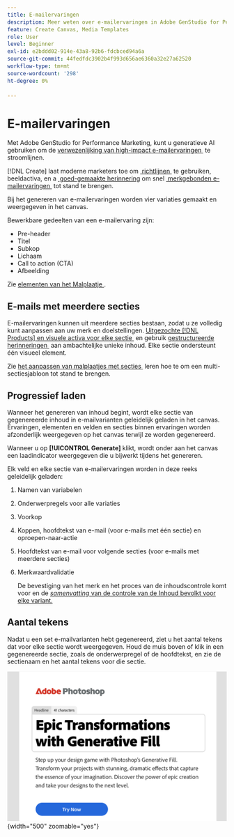 ```yaml
---
title: E-mailervaringen
description: Meer weten over e-mailervaringen in Adobe GenStudio for Performance Marketing?
feature: Create Canvas, Media Templates
role: User
level: Beginner
exl-id: e2bddd02-914e-43a8-92b6-fdcbced94a6a
source-git-commit: 44fedfdc3902b4f993d656ae6360a32e27a62520
workflow-type: tm+mt
source-wordcount: '298'
ht-degree: 0%

---
```


# E-mailervaringen

Met Adobe GenStudio for Performance Marketing, kunt u generatieve AI gebruiken om de [&#x200B; verwezenlijking van high-impact e-mailervaringen &#x200B;](/help/user-guide/create/create-email-experience.md) te stroomlijnen.

[!DNL Create] laat moderne marketers toe om [&#x200B; richtlijnen &#x200B;](/help/user-guide/guidelines/overview.md) te gebruiken, beeldactiva, en a [&#x200B; goed-gemaakte herinnering &#x200B;](/help/user-guide/effective-prompts.md) om snel [&#x200B; merkgebonden e-mailervaringen &#x200B;](/help/user-guide/create/create-email-experience.md) tot stand te brengen.

Bij het genereren van e-mailervaringen worden vier variaties gemaakt en weergegeven in het canvas.

Bewerkbare gedeelten van een e-mailervaring zijn:

* Pre-header
* Titel
* Subkop
* Lichaam
* Call to action (CTA)
* Afbeelding

Zie [&#x200B; elementen van het Malplaatje &#x200B;](/help/user-guide/content/use-templates.md#template-elements).

<!-- ## Email capabilities

Content creators and marketers can produce brand-consistent email experiences in GenStudio for Performance Marketing. -->

## E-mails met meerdere secties

E-mailervaringen kunnen uit meerdere secties bestaan, zodat u ze volledig kunt aanpassen aan uw merk en doelstellingen. [&#x200B; Uitgezochte  [!DNL Products]  en visuele activa voor elke sectie &#x200B;](/help/user-guide/create/create-email-experience.md#add-parameters) en gebruik [&#x200B; gestructureerde herinneringen &#x200B;](/help/user-guide/effective-prompts.md#structured-prompts) aan ambachtelijke unieke inhoud. Elke sectie ondersteunt één visueel element.

Zie [&#x200B; het aanpassen van malplaatjes met secties &#x200B;](/help/user-guide/content/customize-template.md#sections-or-groups) leren hoe te om een multi-sectiesjabloon tot stand te brengen.

## Progressief laden

Wanneer het genereren van inhoud begint, wordt elke sectie van gegenereerde inhoud in e-mailvarianten geleidelijk geladen in het canvas. Ervaringen, elementen en velden en secties binnen ervaringen worden afzonderlijk weergegeven op het canvas terwijl ze worden gegenereerd.

Wanneer u op **[!UICONTROL Generate]** klikt, wordt onder aan het canvas een laadindicator weergegeven die u bijwerkt tijdens het genereren.

Elk veld en elke sectie van e-mailervaringen worden in deze reeks geleidelijk geladen:

1. Namen van variabelen
1. Onderwerpregels voor alle variaties
1. Voorkop
1. Koppen, hoofdtekst van e-mail (voor e-mails met één sectie) en oproepen-naar-actie
1. Hoofdtekst van e-mail voor volgende secties (voor e-mails met meerdere secties)
1. Merkwaardvalidatie

   De bevestiging van het merk en het proces van de inhoudscontrole komt voor en de [_samenvatting_ van de controle van de Inhoud bevolkt voor elke variant.](/help/user-guide/guidelines/brand-validation.md#content-check-summary)

## Aantal tekens

Nadat u een set e-mailvarianten hebt gegenereerd, ziet u het aantal tekens dat voor elke sectie wordt weergegeven. Houd de muis boven of klik in een gegenereerde sectie, zoals de onderwerpregel of de hoofdtekst, en zie de sectienaam en het aantal tekens voor die sectie.

![&#x200B; Aantal van het Karakter &#x200B;](/help/assets/character-count.png){width="500" zoomable="yes"}
